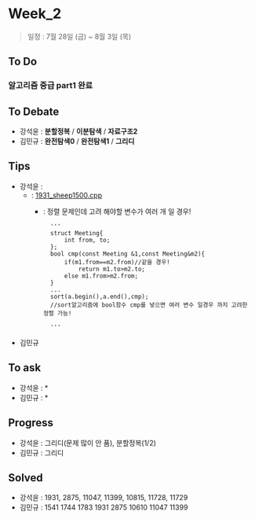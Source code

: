 # Week_2
>일정 : 7월 28일 (금) ~ 8월 3일 (목)

## To Do
### 알고리즘 중급  part1 완료

## To Debate
* 강석윤 : __분할정복__ / __이분탐색__ / __자료구조2__
* 김민규 : __완전탐색0__ / __완전탐색1__ / __그리디__

## Tips

* 강석윤 :
	* : [1931_sheep1500.cpp](https://github.com/1500sheep/DataStructure-Study/blob/master/week_2/1931_sheep1500.cpp)
		* : 정렬 문제인데 고려 해야할 변수가 여러 개 일 경우!
		 
				'''
				struct Meeting{
					int from, to;
				};
				bool cmp(const Meeting &1,const Meeting&m2){
					if(m1.from==m2.from)//같을 경우!
						return m1.to>m2.to;
					else m1.from>m2.from;
				}
				...
				sort(a.begin(),a.end(),cmp);
				//sort알고리즘에 bool함수 cmp를 넣으면 여러 변수 일경우 까지 고려한 정렬 가능! 
		
				'''
* 김민규  
	

## To ask

* 강석윤 :
	* 
* 김민규 :
	* 
## Progress


* 강석윤 : 그리디(문제 많이 안 품), 분할정복(1/2)
* 김민규 : 그리디

## Solved

* 강석윤 : 1931, 2875, 11047, 11399, 10815, 11728, 11729
* 김민규 : 1541 1744 1783 1931 2875 10610 11047 11399